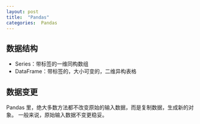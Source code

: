 ```yaml
---
layout: post
title:  "Pandas"
categories:  Pandas
---
```


## 数据结构
- Series：带标签的一维同构数组
- DataFrame：带标签的，大小可变的，二维异构表格

## 数据变更
Pandas 里，绝大多数方法都不改变原始的输入数据，而是复制数据，生成新的对象。 
一般来说，原始输入数据不变更稳妥。

